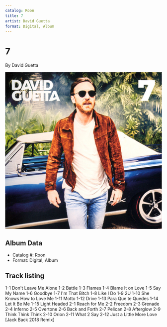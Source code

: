 ```yaml
---
catalog: Roon
title: 7
artist: David Guetta
format: Digital, Album
---
```


# 7

By David Guetta

![](../../assets/albumcovers/David_Guetta-7.png)

## Album Data

- Catalog #: Roon
- Format: Digital, Album


## Track listing


1-1 Don't Leave Me Alone
1-2 Battle
1-3 Flames
1-4 Blame It on Love
1-5 Say My Name
1-6 Goodbye
1-7 I'm That Bitch
1-8 Like I Do
1-9 2U
1-10 She Knows How to Love Me
1-11 Motto
1-12 Drive
1-13 Para Que te Quedes
1-14 Let It Be Me
1-15 Light Headed
2-1 Reach for Me
2-2 Freedom
2-3 Grenade
2-4 Inferno
2-5 Overtone
2-6 Back and Forth
2-7 Pelican
2-8 Afterglow
2-9 Think Think Think
2-10 Orion
2-11 What 2 Say
2-12 Just a Little More Love [Jack Back 2018 Remix]

